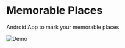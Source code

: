 # Memorable Places

Android App to mark your memorable places


![Demo](screencast/memorablePlaces.gif)